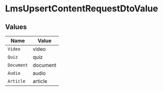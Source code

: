 # LmsUpsertContentRequestDtoValue


## Values

| Name       | Value      |
| ---------- | ---------- |
| `Video`    | video      |
| `Quiz`     | quiz       |
| `Document` | document   |
| `Audio`    | audio      |
| `Article`  | article    |